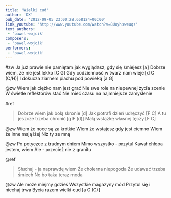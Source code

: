 ```yaml
---
title: 'Wielki cud'
author: 'DX'
pub_date: '2012-09-05 23:00:28.658124+00:00'
link_youtube: 'http://www.youtube.com/watch?v=8Uoyhsweuqs'
text_authors:
 - 'pawel-wojcik'
composers:
 - 'pawel-wojcik'
performers:
 - 'pawel-wojcik'
---
```


#zw
Ja już prawie nie pamiętam jak wyglądasz, gdy się śmiejesz [a]
Dobrze wiem, że nie jest lekko [C G]
Gdy codzienność w twarz nam wieje [d C (C/H)]
I dokucza ziarnem piachu pod powieką [a G]

@zw
Wiem jak ciężko nam jest grać
Nie swe role na niepewnej życia scenie
W świetle reflektorów stać
Nie mieć czasu na najmniejsze zamyślenie

#ref
>Dobrze wiem jak bolą skronie [d]
>Jak potrafi dzień udręczyć [F C]
>A tu jeszcze trzeba chronić [g F (d)]
>Małą wstążkę własnej tęczy [F C]

@zw
Wiem że noce są za krótkie
Wiem że wstajesz gdy jest ciemno
Wiem że inne mają lżej
Niż ty ze mną

@zw
Po potyczce z trudnym dniem
Mimo wszystko - przytul
Kawał chłopa jestem, wiem
Ale - przecież nie z granitu

@ref
>Słuchaj - ja naprawdę wiem
>Że cholerna niepogoda
>Że udawać trzeba śmiech
>No bo taka teraz moda

@zw
Ale może miejmy gdzieś
Wszystkie magazyny mód
Przytul się i niechaj trwa
Bycia razem wielki cud [a G (C)]